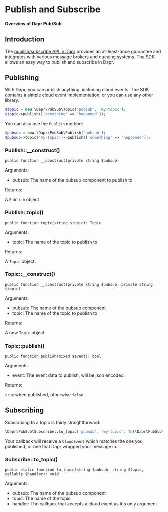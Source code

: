 # Publish and Subscribe

#### Overview of Dapr Pub/Sub

## Introduction

The [publish/subscribe API in Dapr](https://docs.dapr.io/developing-applications/building-blocks/pubsub/pubsub-overview/)
provides an at-least-once guarantee and integrates with various message brokers and queuing systems. The SDK allows an
easy way to publish and subscribe in Dapr.

## Publishing

With Dapr, you can publish anything, including cloud events. The SDK contains a simple cloud event implementation, or
you can use any other library.

```php
$topic = new \Dapr\PubSub\Topic('pubsub', 'my-topic');
$topic->publish(['something' => 'happened']);
```

You can also use the `Publish` method:

```php
$pubsub = new \Dapr\PubSub\Publish('pubsub');
$pubsub->topic('my-topic')->publish(['something' => 'happened']);
```

### Publish::__construct()

```
public function __construct(private string $pubsub)
```

Arguments:

- pubsub: The name of the pubsub component to publish to

Returns:

A `Publish` object

### Publish::topic()

```
public function topic(string $topic): Topic
```

Arguments:

- topic: The name of the topic to publish to

Returns:

A `Topic` object.

### Topic::__construct()

```
public function __construct(private string $pubsub, private string $topic)
```

Arguments:

- pubsub: The name of the pubsub component
- topic: The name of the topic to publish to

Returns:

A new `Topic` object

### Topic::publish()

```
public function publish(mixed $event): bool
```

Arguments:

- event: The event data to publish, will be json encoded.

Returns:

`true` when published, otherwise `false`

## Subscribing

Subscribing to a topic is fairly straightforward:

```php
\Dapr\PubSub\Subscribe::to_topic('pubsub', 'my-topic', fn(\Dapr\PubSub\CloudEvent $event) => handle($event));
```

Your callback will receive a `CloudEvent` which matches the one you published, or one that Dapr wrapped your message in.

### Subscribe::to_topic()

```
public static function to_topic(string $pubsub, string $topic, callable $handler): void
```

Arguments:

- pubsub: The name of the pubsub component
- topic: The name of the topic
- handler: The callback that accepts a cloud event as it's only argument
